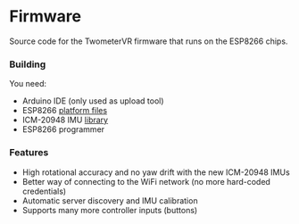 # Firmware
Source code for the TwometerVR firmware that runs on the ESP8266 chips.



### Building

You need:

- Arduino IDE (only used as upload tool)
- ESP8266 [platform files](https://github.com/esp8266/Arduino#installing-with-boards-manager)
- ICM-20948 IMU [library](https://github.com/Twometer/ICM-20948-Arduino)
- ESP8266 programmer



### Features

- High rotational accuracy and no yaw drift with the new ICM-20948 IMUs
- Better way of connecting to the WiFi network (no more hard-coded credentials)
- Automatic server discovery and IMU calibration
- Supports many more controller inputs (buttons)

